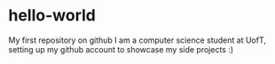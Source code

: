 # hello-world
My first repository on github
I am a computer science student at UofT, setting up
my github account to showcase my side projects :)

